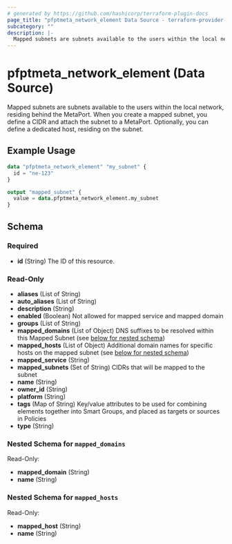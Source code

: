 ```yaml
---
# generated by https://github.com/hashicorp/terraform-plugin-docs
page_title: "pfptmeta_network_element Data Source - terraform-provider-pfptmeta"
subcategory: ""
description: |-
  Mapped subnets are subnets available to the users within the local network, residing behind the MetaPort. When you create a mapped subnet, you define a CIDR and attach the subnet to a MetaPort. Optionally, you can define a dedicated host, residing on the subnet.
---
```


# pfptmeta_network_element (Data Source)

Mapped subnets are subnets available to the users within the local network, residing behind the MetaPort. When you create a mapped subnet, you define a CIDR and attach the subnet to a MetaPort. Optionally, you can define a dedicated host, residing on the subnet.

## Example Usage

```terraform
data "pfptmeta_network_element" "my_subnet" {
  id = "ne-123"
}

output "mapped_subnet" {
  value = data.pfptmeta_network_element.my_subnet
}
```

<!-- schema generated by tfplugindocs -->
## Schema

### Required

- **id** (String) The ID of this resource.

### Read-Only

- **aliases** (List of String)
- **auto_aliases** (List of String)
- **description** (String)
- **enabled** (Boolean) Not allowed for mapped service and mapped domain
- **groups** (List of String)
- **mapped_domains** (List of Object) DNS suffixes to be resolved within this Mapped Subnet (see [below for nested schema](#nestedatt--mapped_domains))
- **mapped_hosts** (List of Object) Additional domain names for specific hosts on the mapped subnet (see [below for nested schema](#nestedatt--mapped_hosts))
- **mapped_service** (String)
- **mapped_subnets** (Set of String) CIDRs that will be mapped to the subnet
- **name** (String)
- **owner_id** (String)
- **platform** (String)
- **tags** (Map of String) Key/value attributes to be used for combining elements together into Smart Groups, and placed as targets or sources in Policies
- **type** (String)

<a id="nestedatt--mapped_domains"></a>
### Nested Schema for `mapped_domains`

Read-Only:

- **mapped_domain** (String)
- **name** (String)


<a id="nestedatt--mapped_hosts"></a>
### Nested Schema for `mapped_hosts`

Read-Only:

- **mapped_host** (String)
- **name** (String)



